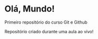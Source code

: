 # Olá, Mundo!
 Primeiro repositório do curso Git e Github

Repositório criado durante uma aula ao vivo!